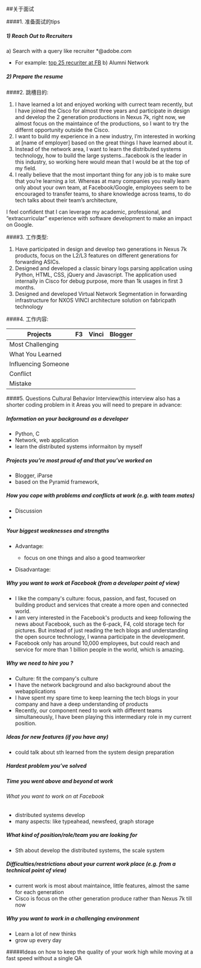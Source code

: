 ##关于面试

####1. 准备面试的tips
##### 1) Reach Out to Recruiters
a) Search with a query like recruiter *@adobe.com
* For example: [top 25 recuriter at FB](https://www.linkedin.com/title/recruiter-at-facebook)
b) Alumni Network 
##### 2) Prepare the resume 

####2. 跳槽目的:
1. I have learned a lot and enjoyed working with currect team recently, but I have joined the Cisco for almost three years and participate in design and develop the 2 generation productions in Nexus 7k, right now, we almost focus on the maintaince of the productions, so I want to try the differnt opportunity outside the Cisco. 
2. I want to build my experience in a new industry, I’m interested in working at [name of employer] based on the great things I have learned about it. 
3. Instead of the network area, I want to learn the distributed systems technology, how to build the large systems...facebook is the leader in this industry, so working here would mean that I would be at the top of my field. 
4. I really believe that the most important thing for any job is to make sure that you’re learning a lot. Whereas at many companies you really learn only about your own team, at Facebook/Google, employees seem to be encouraged to transfer teams, to share knowledge across teams, to do tech talks about their team’s architecture,

I feel confident that I can leverage my academic, professional, and “extracurricular” experience with
software development to make an impact on Google.

####3. 工作类型:
1. Have participated in design and develop two generations in Nexus 7k products, focus on the L2/L3 features on different generations for forwarding ASICs. 
2. Designed and developed a classic binary logs parsing application using Python, HTML, CSS, jQuery and Javascript. The application used internally in Cisco for debug purpose, more than 1k usages in first 3 months.
3. Designed and developed Virtual Network Segmentation in forwarding infrastructure for NXOS VINCI architecture solution on fabricpath technology

####4. 工作内容:

| Projects | F3 | Vinci | Blogger | 
| --- | --- | --- | --- | 
| Most Challenging | | | | 
| What You Learned | | | |
| Influencing Someone | | | | 
| Conflict | | | | 
| Mistake | | | | 

####5. Questions
Cultural Behavior Interview(this interview also has a shorter coding problem in it
Areas you will need to prepare in advance:
##### Information on your background as a developer
* Python, C
* Network, web application
* learn the distributed systems informaiton by myself

##### Projects you’re most proud of and that you’ve worked on
* Blogger, iParse 
* based on the Pyramid framework, 

##### How you cope with problems and conflicts at work (e.g. with team mates)
* Discussion 
* 

##### Your biggest weaknesses and strengths
* Advantage:
   * focus on one things and also a good teamworker 
  
* Disadvantage:

##### Why you want to work at Facebook (from a developer point of view)
   * I like the company's culture: focus, passion, and fast, focused on building product and services that create a more open and connected world. 
   * I am very interested in the Facebook's products and keep following the news about Facebook, such as the 6-pack, F4, cold storage tech for pictures. But instead of just reading the tech blogs and understanding the open source technology, I wanna participate in the development. 
   * Facebook only has around 10,000 employees, but could reach and service for more than 1 billion people in the world, which is amazing. 

##### Why we need to hire you ?
* Culture: fit the company's culture
* I have the network background and also background about the webapplications 
* I have spent my spare time to keep learning the tech blogs in your company and have a deep understanding of products
* Recently, our component need to work with different teams simultaneously, I have been playing this intermediary role in my current position.

##### Ideas for new features (if you have any)
* could talk about sth learned from the system design preparation 

##### Hardest problem you’ve solved

##### Time you went above and beyond at work
###### What you want to work on at Facebook
* distributed systems develop
* many aspects: like typeahead, newsfeed, graph storage

##### What kind of position/role/team you are looking for
* Sth about develop the distributed systems, the scale system 

##### Difficulties/restrictions  about your current work place (e.g. from a technical point of view)
* current work is most about maintaince, little features, almost the same for each generation 
* Cisco is focus on the other generation produce rather than Nexus 7k till now

##### Why you want to work in a challenging environment
* Learn a lot of new thinks
* grow up every day 

#####Ideas on how to keep the quality of your work high while moving at a fast speed without a single QA
            

